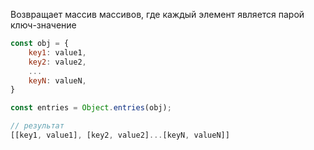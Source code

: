 Возвращает массив массивов, где каждый элемент является парой ключ-значение

```js
const obj = {
	key1: value1,
	key2: value2,
	...
	keyN: valueN,
}

const entries = Object.entries(obj);

// результат
[[key1, value1], [key2, value2]...[keyN, valueN]]
```

